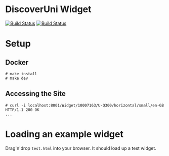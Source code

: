 # DiscoverUni Widget

[![Build Status](https://dev.azure.com/ofsbeta/discoverUni/_apis/build/status/dev/dev-widget-server-build?branchName=develop)](https://dev.azure.com/ofsbeta/discoverUni/_build/latest?definitionId=43&branchName=develop)
[![Build Status](https://dev.azure.com/ofsbeta/discoverUni/_apis/build/status/prod/prod-widget-server-build?branchName=develop)](https://dev.azure.com/ofsbeta/discoverUni/_build/latest?definitionId=46&branchName=master)

# Setup

## Docker

```
# make install
# make dev
```

## Accessing the Site

```
# curl -i localhost:8001/Widget/10007163/U-Q300/horizontal/small/en-GB
HTTP/1.1 200 OK
...
```

# Loading an example widget

Drag'n'drop `test.html` into your browser. It should load up a test widget.
